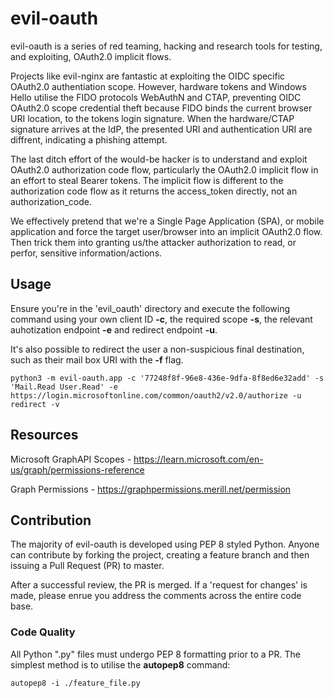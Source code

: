 # evil-oauth
evil-oauth is a series of red teaming, hacking and research tools for testing, and exploiting, OAuth2.0 implicit flows.

Projects like evil-nginx are fantastic at exploiting the OIDC specific OAuth2.0 authentiation scope. However, hardware tokens and Windows Hello utilise the FIDO protocols WebAuthN and CTAP, preventing OIDC OAuth2.0 scope credential theft because FIDO binds the current browser URI location, to the tokens login signature. When the hardware/CTAP signature arrives at the IdP, the presented URI and authentication URI are diffrent, indicating a phishing attempt.

The last ditch effort of the would-be hacker is to understand and exploit OAuth2.0 authorization code flow, particularly the OAuth2.0 implicit flow in an effort to steal Bearer tokens. The implicit flow is different to the authorization code flow as it returns the access_token directly, not an authorization_code.

We effectively pretend that we're a Single Page Application (SPA), or mobile application and force the target user/browser into an implicit OAuth2.0 flow. Then trick them into granting us/the attacker authorization to read, or perfor, sensitive information/actions.

## Usage
Ensure you're in the 'evil_oauth' directory and execute the following command using your own client ID **-c**, the required scope **-s**, the relevant auhotization endpoint **-e** and redirect endpoint **-u**.

It's also possible to redirect the user a non-suspicious final destination, such as their mail box URI with the **-f** flag.

```shell
python3 -m evil-oauth.app -c '77248f8f-96e8-436e-9dfa-8f8ed6e32add' -s 'Mail.Read User.Read' -e https://login.microsoftonline.com/common/oauth2/v2.0/authorize -u redirect -v
```

## Resources
Microsoft GraphAPI Scopes - https://learn.microsoft.com/en-us/graph/permissions-reference

Graph Permissions - https://graphpermissions.merill.net/permission

## Contribution
The majority of evil-oauth is developed using PEP 8 styled Python. Anyone can contribute by forking the project, creating a feature branch and then issuing a Pull Request (PR) to master.

After a successful review, the PR is merged. If a 'request for changes' is made, please enrue you address the comments across the entire code base.

### Code Quality
All Python ".py" files must undergo PEP 8 formatting prior to a PR. The simplest method is to utilise the **autopep8** command:
```shell
autopep8 -i ./feature_file.py
```
